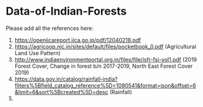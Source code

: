 # Data-of-Indian-Forests
Please add all the references here: 

1) https://openjicareport.jica.go.jp/pdf/12040218.pdf
2) https://agricoop.nic.in/sites/default/files/pocketbook_0.pdf (Agricultural Land Use Pattern)
3) http://www.indiaenvironmentportal.org.in/files/file/isfr-fsi-vol1.pdf (2019 Forest Cover, Change in forest b/n 2017-2019, North East Forest Cover 2019)
4) https://data.gov.in/catalog/rainfall-india?filters%5Bfield_catalog_reference%5D=1090541&format=json&offset=6&limit=6&sort%5Bcreated%5D=desc (Rainfall)
5) 
